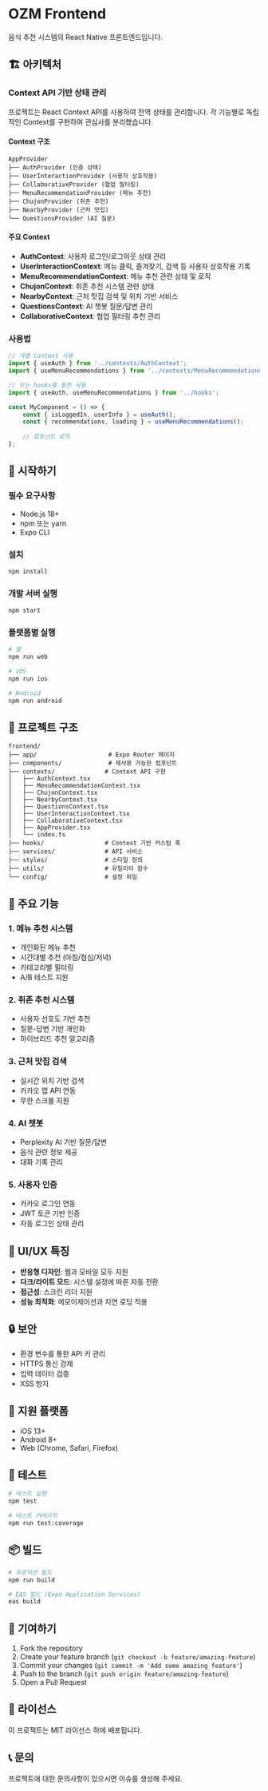 # OZM Frontend

음식 추천 시스템의 React Native 프론트엔드입니다.

## 🏗️ 아키텍처

### Context API 기반 상태 관리

프로젝트는 React Context API를 사용하여 전역 상태를 관리합니다. 각 기능별로 독립적인 Context를 구현하여 관심사를 분리했습니다.

#### Context 구조

```
AppProvider
├── AuthProvider (인증 상태)
├── UserInteractionProvider (사용자 상호작용)
├── CollaborativeProvider (협업 필터링)
├── MenuRecommendationProvider (메뉴 추천)
├── ChujonProvider (취존 추천)
├── NearbyProvider (근처 맛집)
└── QuestionsProvider (AI 질문)
```

#### 주요 Context

- **AuthContext**: 사용자 로그인/로그아웃 상태 관리
- **UserInteractionContext**: 메뉴 클릭, 즐겨찾기, 검색 등 사용자 상호작용 기록
- **MenuRecommendationContext**: 메뉴 추천 관련 상태 및 로직
- **ChujonContext**: 취존 추천 시스템 관련 상태
- **NearbyContext**: 근처 맛집 검색 및 위치 기반 서비스
- **QuestionsContext**: AI 챗봇 질문/답변 관리
- **CollaborativeContext**: 협업 필터링 추천 관리

### 사용법

```typescript
// 개별 Context 사용
import { useAuth } from '../contexts/AuthContext';
import { useMenuRecommendations } from '../contexts/MenuRecommendationContext';

// 또는 hooks를 통한 사용
import { useAuth, useMenuRecommendations } from '../hooks';

const MyComponent = () => {
    const { isLoggedIn, userInfo } = useAuth();
    const { recommendations, loading } = useMenuRecommendations();
    
    // 컴포넌트 로직
};
```

## 🚀 시작하기

### 필수 요구사항

- Node.js 18+
- npm 또는 yarn
- Expo CLI

### 설치

```bash
npm install
```

### 개발 서버 실행

```bash
npm start
```

### 플랫폼별 실행

```bash
# 웹
npm run web

# iOS
npm run ios

# Android
npm run android
```

## 📁 프로젝트 구조

```
frontend/
├── app/                    # Expo Router 페이지
├── components/             # 재사용 가능한 컴포넌트
├── contexts/              # Context API 구현
│   ├── AuthContext.tsx
│   ├── MenuRecommendationContext.tsx
│   ├── ChujonContext.tsx
│   ├── NearbyContext.tsx
│   ├── QuestionsContext.tsx
│   ├── UserInteractionContext.tsx
│   ├── CollaborativeContext.tsx
│   ├── AppProvider.tsx
│   └── index.ts
├── hooks/                 # Context 기반 커스텀 훅
├── services/              # API 서비스
├── styles/                # 스타일 정의
├── utils/                 # 유틸리티 함수
└── config/                # 설정 파일
```

## 🔧 주요 기능

### 1. 메뉴 추천 시스템
- 개인화된 메뉴 추천
- 시간대별 추천 (아침/점심/저녁)
- 카테고리별 필터링
- A/B 테스트 지원

### 2. 취존 추천 시스템
- 사용자 선호도 기반 추천
- 질문-답변 기반 개인화
- 하이브리드 추천 알고리즘

### 3. 근처 맛집 검색
- 실시간 위치 기반 검색
- 카카오 맵 API 연동
- 무한 스크롤 지원

### 4. AI 챗봇
- Perplexity AI 기반 질문/답변
- 음식 관련 정보 제공
- 대화 기록 관리

### 5. 사용자 인증
- 카카오 로그인 연동
- JWT 토큰 기반 인증
- 자동 로그인 상태 관리

## 🎨 UI/UX 특징

- **반응형 디자인**: 웹과 모바일 모두 지원
- **다크/라이트 모드**: 시스템 설정에 따른 자동 전환
- **접근성**: 스크린 리더 지원
- **성능 최적화**: 메모이제이션과 지연 로딩 적용

## 🔒 보안

- 환경 변수를 통한 API 키 관리
- HTTPS 통신 강제
- 입력 데이터 검증
- XSS 방지

## 📱 지원 플랫폼

- iOS 13+
- Android 8+
- Web (Chrome, Safari, Firefox)

## 🧪 테스트

```bash
# 테스트 실행
npm test

# 테스트 커버리지
npm run test:coverage
```

## 📦 빌드

```bash
# 프로덕션 빌드
npm run build

# EAS 빌드 (Expo Application Services)
eas build
```

## 🤝 기여하기

1. Fork the repository
2. Create your feature branch (`git checkout -b feature/amazing-feature`)
3. Commit your changes (`git commit -m 'Add some amazing feature'`)
4. Push to the branch (`git push origin feature/amazing-feature`)
5. Open a Pull Request

## 📄 라이선스

이 프로젝트는 MIT 라이선스 하에 배포됩니다.

## 📞 문의

프로젝트에 대한 문의사항이 있으시면 이슈를 생성해 주세요.
